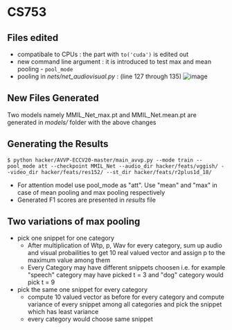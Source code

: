 # CS753
## Files edited
* compatibale to CPUs : the part with `to('cuda')` is edited out
* new command line argument : it is introduced to test max and mean pooling - `pool_mode`
* pooling in *nets/net_audiovisual.py* : (line 127 through 135) 
![image](https://user-images.githubusercontent.com/55206019/167242263-b275c18a-d7a3-42c5-8c5e-7e369604d54c.png)
## New Files Generated
Two models namely MMIL_Net_max.pt and MMIL_Net.mean.pt are generated in *models/* folder with the above changes
## Generating the Results
`$ python hacker/AVVP-ECCV20-master/main_avvp.py --mode train --pool_mode att --checkpoint MMIL_Net --audio_dir hacker/feats/vggish/ --video_dir hacker/feats/res152/ --st_dir hacker/feats/r2plus1d_18/` <br />
* For attention model use pool_mode as "att". Use "mean" and "max" in case of mean pooling and max pooling respectively
* Generated F1 scores are presented in *results* file
## Two variations of max pooling
* pick one snippet for one category
    * After multiplication of Wtp, p, Wav for every category, sum up audio and visual probailities to get 10 real valued vector and assign p to the maximum value among them
    * Every Category may have different snippets choosen i.e. for example "speech" category may have picked t = 3 and "dog" category would pick t = 9
* pick the same one snippet for every category
    * compute 10 valued vector as before for every category and compute variance of every snippet among all categories and pick the snippet which has least variance
    * every category would choose same snippet
